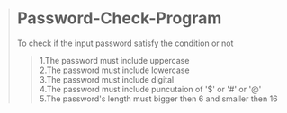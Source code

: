 ># Password-Check-Program  
>To check if the input password satisfy the condition or not  
>>1.The password must include uppercase  
>>2.The password must include lowercase  
>>3.The password must include digital  
>>4.The password must include puncutaion of '$' or '#' or '@'  
>>5.The password's length must bigger then 6 and smaller then 16  

